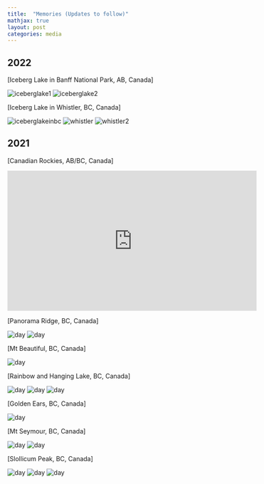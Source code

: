 ```yaml
---
title:  "Memories (Updates to follow)"
mathjax: true
layout: post
categories: media
---
```


## 2022

[Iceberg Lake in Banff National Park, AB, Canada]

![iceberglake1](/assets/iceberglake1.jpg)
![iceberglake2](/assets/iceberglake2.jpg)

[Iceberg Lake in Whistler, BC, Canada]

![iceberglakeinbc](/assets/iceberglakeinbc.jpg)
![whistler](/assets/whistler.jpg)
![whistler2](/assets/whistler2.jpg)

## 2021

[Canadian Rockies, AB/BC, Canada]

<iframe width="560" height="315" src="https://www.youtube.com/embed/prqpy1ecI2k?si=iZ9SdEf19mryxd2O" title="YouTube video player" frameborder="0" allow="accelerometer; autoplay; clipboard-write; encrypted-media; gyroscope; picture-in-picture; web-share" referrerpolicy="strict-origin-when-cross-origin" allowfullscreen></iframe>

[Panorama Ridge, BC, Canada]

![day](/assets/panaromaridge.jpg)
![day](/assets/evening.jpg)

[Mt Beautiful, BC, Canada]

![day](/assets/mtbeautiful.jpg)

[Rainbow and Hanging Lake, BC, Canada]

![day](/assets/milkywayarhanginglake.jpg)
![day](/assets/rainbowlake.jpg)
![day](/assets/snowbath.jpg)

[Golden Ears, BC, Canada]

![day](/assets/goldenears.jpg)

[Mt Seymour, BC, Canada]

![day](/assets/seymour1.jpg)
![day](/assets/Seymour2.jpg)

[Slollicum Peak, BC, Canada]

![day](/assets/SlollicumPeak1.jpg)
![day](/assets/tentslollicumpeak.jpg)
![day](/assets/bbqslollicumpeak.jpg)
